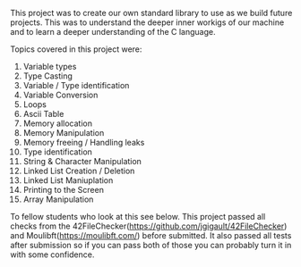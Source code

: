 This project was to create our own standard library to use as we build future projects.
This was to understand the deeper inner workigs of our machine and to learn a deeper understanding of the C language.

Topics covered in this project were:
1. Variable types
2. Type Casting
3. Variable / Type identification
4. Variable Conversion
5. Loops
6. Ascii Table
7. Memory allocation
8. Memory Manipulation
9. Memory freeing / Handling leaks
10. Type identification
11. String & Character Manipulation
12. Linked List Creation / Deletion
13. Linked List Maniuplation
14. Printing to the Screen
15. Array Manipulation


To fellow students who look at this see below. 
This project passed all checks from the 42FileChecker(https://github.com/jgigault/42FileChecker) and Moulibft(https://moulibft.com/) before submitted.
It also passed all tests after submission so if you can pass both of those you can probably turn it in with some confidence. 
